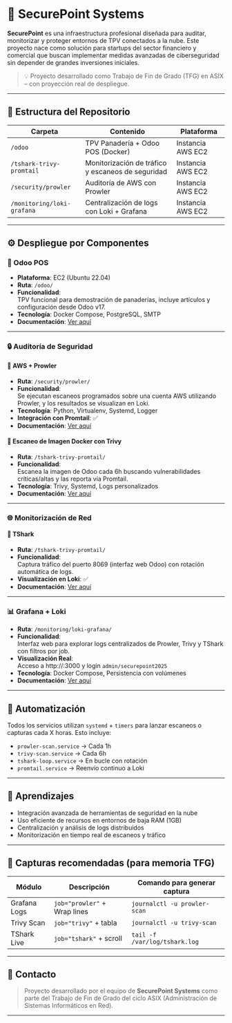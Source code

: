 # 🚀 SecurePoint Systems

**SecurePoint** es una infraestructura profesional diseñada para auditar, monitorizar y proteger entornos de TPV conectados a la nube. Este proyecto nace como solución para startups del sector financiero y comercial que buscan implementar medidas avanzadas de ciberseguridad sin depender de grandes inversiones iniciales.

> 💡 Proyecto desarrollado como Trabajo de Fin de Grado (TFG) en ASIX – con proyección real de despliegue.

---

## 📂 Estructura del Repositorio

| Carpeta                   | Contenido                                          | Plataforma         |
|---------------------------|----------------------------------------------------|---------------------|
| `/odoo`                   | TPV Panadería + Odoo POS (Docker)                  | Instancia AWS EC2   |
| `/tshark-trivy-promtail` | Monitorización de tráfico y escaneos de seguridad  | Instancia AWS EC2   |
| `/security/prowler`      | Auditoría de AWS con Prowler                       | Instancia AWS EC2   |
| `/monitoring/loki-grafana` | Centralización de logs con Loki + Grafana       | Instancia AWS EC2   |

---

## ⚙️ Despliegue por Componentes

### 🧾 Odoo POS

- **Plataforma**: EC2 (Ubuntu 22.04)  
- **Ruta**: `/odoo/`  
- **Funcionalidad**:  
  TPV funcional para demostración de panaderías, incluye artículos y configuración desde Odoo v17.  
- **Tecnología**: Docker Compose, PostgreSQL, SMTP  
- **Documentación**: [Ver aquí](./odoo/README.md)

---

### 🔒 Auditoría de Seguridad

#### 🔹 AWS + Prowler

- **Ruta**: `/security/prowler/`
- **Funcionalidad**:  
  Se ejecutan escaneos programados sobre una cuenta AWS utilizando Prowler, y los resultados se visualizan en Loki.
- **Tecnología**: Python, Virtualenv, Systemd, Logger
- **Integración con Promtail**: ✅  
- **Documentación**: [Ver aquí](./security/prowler/README.md)

#### 🔹 Escaneo de Imagen Docker con Trivy

- **Ruta**: `/tshark-trivy-promtail/`  
- **Funcionalidad**:  
  Escanea la imagen de Odoo cada 6h buscando vulnerabilidades críticas/altas y las reporta vía Promtail.
- **Tecnología**: Trivy, Systemd, Logs personalizados  
- **Documentación**: [Ver aquí](./tshark-trivy-promtail/README.md)

---

### 🌐 Monitorización de Red

#### 🔸 TShark

- **Ruta**: `/tshark-trivy-promtail/`
- **Funcionalidad**:  
  Captura tráfico del puerto 8069 (interfaz web Odoo) con rotación automática de logs.
- **Visualización en Loki**: ✅  
- **Documentación**: [Ver aquí](./tshark-trivy-promtail/README.md)

---

### 📊 Grafana + Loki

- **Ruta**: `/monitoring/loki-grafana/`  
- **Funcionalidad**:  
  Interfaz web para explorar logs centralizados de Prowler, Trivy y TShark con filtros por job.
- **Visualización Real**:  
  Acceso a http://<ip>:3000 y login `admin/securepoint2025`  
- **Tecnología**: Docker Compose, Persistencia con volúmenes
- **Documentación**: [Ver aquí](./monitoring/loki-grafana/README.md)

---

## 🔁 Automatización

Todos los servicios utilizan `systemd` + `timers` para lanzar escaneos o capturas cada X horas. Esto incluye:

- `prowler-scan.service` → Cada 1h
- `trivy-scan.service` → Cada 6h
- `tshark-loop.service` → En bucle con rotación
- `promtail.service` → Reenvío continuo a Loki

---

## 🧠 Aprendizajes

- Integración avanzada de herramientas de seguridad en la nube
- Uso eficiente de recursos en entornos de baja RAM (1GB)
- Centralización y análisis de logs distribuidos
- Monitorización en tiempo real de escaneos y tráfico

---

## 📸 Capturas recomendadas (para memoria TFG)

| Módulo       | Descripción                    | Comando para generar captura |
|--------------|--------------------------------|-------------------------------|
| Grafana Logs | `job="prowler"` + Wrap lines  | `journalctl -u prowler-scan` |
| Trivy Scan   | `job="trivy"` + tabla          | `journalctl -u trivy-scan`   |
| TShark Live  | `job="tshark"` + scroll        | `tail -f /var/log/tshark.log`|

---

## 🧠 Contacto

> Proyecto desarrollado por el equipo de **SecurePoint Systems** como parte del Trabajo de Fin de Grado del ciclo ASIX (Administración de Sistemas Informáticos en Red).

---
